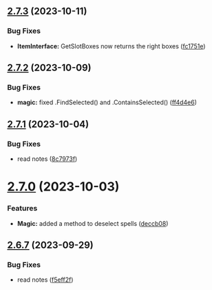 ## [2.7.3](https://github.com/Torwent/SRL-T/compare/v2.7.2...v2.7.3) (2023-10-11)


### Bug Fixes

* **ItemInterface:** GetSlotBoxes now returns the right boxes ([fc1751e](https://github.com/Torwent/SRL-T/commit/fc1751e8af3ca037f281acfc49c113273af084d6))



## [2.7.2](https://github.com/Torwent/SRL-T/compare/v2.7.1...v2.7.2) (2023-10-09)


### Bug Fixes

* **magic:** fixed .FindSelected() and .ContainsSelected() ([ff4d4e6](https://github.com/Torwent/SRL-T/commit/ff4d4e67e544adb1adfd22cda702591b0bc5750a))



## [2.7.1](https://github.com/Torwent/SRL-T/compare/v2.7.0...v2.7.1) (2023-10-04)


### Bug Fixes

* read notes ([8c7973f](https://github.com/Torwent/SRL-T/commit/8c7973f82328fbfb32c01df6f7ef2d810296b20b))



# [2.7.0](https://github.com/Torwent/SRL-T/compare/v2.6.7...v2.7.0) (2023-10-03)


### Features

* **Magic:** added a method to deselect spells ([deccb08](https://github.com/Torwent/SRL-T/commit/deccb08ed6e34b9a4aaacdd214961c43e471d713))



## [2.6.7](https://github.com/Torwent/SRL-T/compare/v2.6.6...v2.6.7) (2023-09-29)


### Bug Fixes

* read notes ([f5eff2f](https://github.com/Torwent/SRL-T/commit/f5eff2f1a30e10a719b1bac87d7416cbcfe18fc1))



